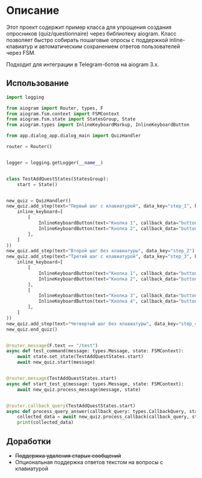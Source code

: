 # Описание

Этот проект содержит пример класса для упрощения создания опросников (quiz/questionnaire) через библиотеку aiogram. Класс позволяет быстро собирать пошаговые опросы с поддержкой inline-клавиатур и автоматическим сохранением ответов пользователей через FSM.

Подходит для интеграции в Telegram-ботов на aiogram 3.x.

## Использование
```python
import logging

from aiogram import Router, types, F
from aiogram.fsm.context import FSMContext
from aiogram.fsm.state import StatesGroup, State
from aiogram.types import InlineKeyboardMarkup, InlineKeyboardButton

from app.dialog_app.dialog_main import QuizHandler

router = Router()


logger = logging.getLogger(__name__)


class TestAddQuestStates(StatesGroup):
    start = State()


new_quiz = QuizHandler()
new_quiz.add_step(text="Первый шаг c клавиатурой", data_key="step_1", keyboard=InlineKeyboardMarkup(
    inline_keyboard=[
        [
            InlineKeyboardButton(text="Кнопка 1", callback_data="button_1"),
            InlineKeyboardButton(text="Кнопка 2", callback_data="button_2"),
        ],
    ]
))
new_quiz.add_step(text="Второй шаг без клавиатуры", data_key="step_2")
new_quiz.add_step(text="Третий шаг с клавиатурой", data_key="step_3", keyboard=InlineKeyboardMarkup(
    inline_keyboard=[
        [
            InlineKeyboardButton(text="Кнопка 1", callback_data="button_1"),
            InlineKeyboardButton(text="Кнопка 2", callback_data="button_2"),
        ],
        [
            InlineKeyboardButton(text="Кнопка 3", callback_data="button_3"),
            InlineKeyboardButton(text="Кнопка 4", callback_data="button_4"),
        ],
    ]
))
new_quiz.add_step(text="Четвертый шаг без клавиатуры", data_key="step_4")
new_quiz.end_quiz()


@router.message(F.text == "/test")
async def test_command(message: types.Message, state: FSMContext):
    await state.set_state(TestAddQuestStates.start)
    await new_quiz.start(message)


@router.message(TestAddQuestStates.start)
async def start_test_q(message: types.Message, state: FSMContext):
    await new_quiz.process_message(message, state)


@router.callback_query(TestAddQuestStates.start)
async def process_query_answer(callback_query: types.CallbackQuery, state: FSMContext):
    collected_data = await new_quiz.process_callback(callback_query, state)
    print(collected_data)
```

## Доработки
- ~~Поддержка удаления старых сообщений~~
- Опциональная поддержка ответов текстом на вопросы с клавиатурой